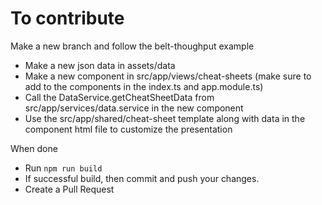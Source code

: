 # To contribute
Make a new branch and follow the belt-thoughput example
* Make a new json data in assets/data
* Make a new component in src/app/views/cheat-sheets (make sure to add to the components in the index.ts and app.module.ts)
* Call the DataService.getCheatSheetData from src/app/services/data.service in the new component
* Use the src/app/shared/cheat-sheet template along with data in the component html file to customize the presentation

When done
* Run `npm run build`
* If successful build, then commit and push your changes.
* Create a Pull Request
